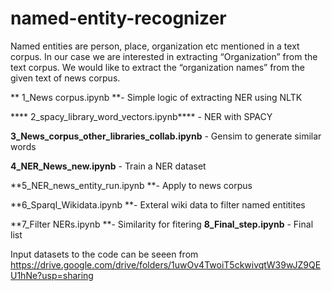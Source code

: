 # named-entity-recognizer

 Named entities are person, place, organization etc mentioned in a text corpus. In our case we are interested in extracting “Organization” from the text corpus. We would like to extract the “organization names” from the given text of news corpus. 
 
** 1_News corpus.ipynb **- Simple logic of extracting NER using NLTK
 
**** 2_spacy_library_word_vectors.ipynb**** - NER with SPACY

**3_News_corpus_other_libraries_collab.ipynb** - Gensim to generate similar words

**4_NER_News_new.ipynb**  -  Train a NER dataset

**5_NER_news_entity_run.ipynb **- Apply to news corpus

**6_Sparql_Wikidata.ipynb **- Exteral wiki data to filter named entitites

**7_Filter NERs.ipynb **- Similarity for fitering
**8_Final_step.ipynb** - Final list
 
 
 Input datasets to the code can be seeen from https://drive.google.com/drive/folders/1uwOv4TwoiT5ckwivqtW39wJZ9QEU1hNe?usp=sharing
